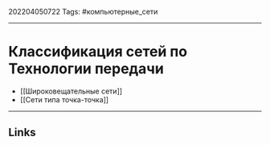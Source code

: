 202204050722
Tags: #компьютерные_сети

---

# Классификация сетей по Технологии передачи
- [[Широковещательные сети]]
- [[Сети типа точка-точка]]

---
## Links